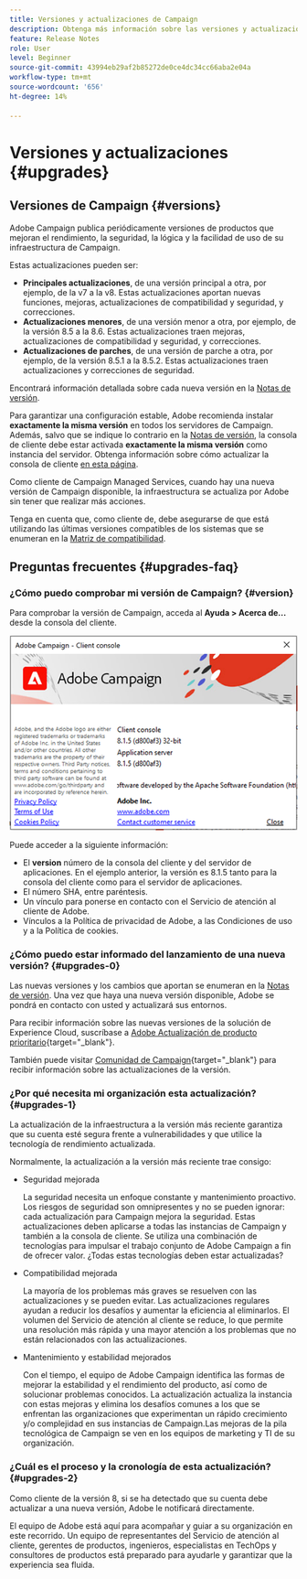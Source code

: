 ```yaml
---
title: Versiones y actualizaciones de Campaign
description: Obtenga más información sobre las versiones y actualizaciones de Campaign
feature: Release Notes
role: User
level: Beginner
source-git-commit: 43994eb29af2b85272de0ce4dc34cc66aba2e04a
workflow-type: tm+mt
source-wordcount: '656'
ht-degree: 14%

---
```


# Versiones y actualizaciones {#upgrades}

## Versiones de Campaign {#versions}

Adobe Campaign publica periódicamente versiones de productos que mejoran el rendimiento, la seguridad, la lógica y la facilidad de uso de su infraestructura de Campaign.

Estas actualizaciones pueden ser:

* **Principales actualizaciones**, de una versión principal a otra, por ejemplo, de la v7 a la v8. Estas actualizaciones aportan nuevas funciones, mejoras, actualizaciones de compatibilidad y seguridad, y correcciones.
* **Actualizaciones menores**, de una versión menor a otra, por ejemplo, de la versión 8.5 a la 8.6. Estas actualizaciones traen mejoras, actualizaciones de compatibilidad y seguridad, y correcciones.
* **Actualizaciones de parches**, de una versión de parche a otra, por ejemplo, de la versión 8.5.1 a la 8.5.2. Estas actualizaciones traen actualizaciones y correcciones de seguridad.

Encontrará información detallada sobre cada nueva versión en la [Notas de versión](release-notes.md).

Para garantizar una configuración estable, Adobe recomienda instalar **exactamente la misma versión** en todos los servidores de Campaign. Además, salvo que se indique lo contrario en la [Notas de versión](release-notes.md), la consola de cliente debe estar activada **exactamente la misma versión** como instancia del servidor. Obtenga información sobre cómo actualizar la consola de cliente [en esta página](../start/connect.md#upgrade-ac-console).

Como cliente de Campaign Managed Services, cuando hay una nueva versión de Campaign disponible, la infraestructura se actualiza por Adobe sin tener que realizar más acciones.

Tenga en cuenta que, como cliente de, debe asegurarse de que está utilizando las últimas versiones compatibles de los sistemas que se enumeran en la [Matriz de compatibilidad](compatibility-matrix.md).


## Preguntas frecuentes {#upgrades-faq}

### ¿Cómo puedo comprobar mi versión de Campaign? {#version}

Para comprobar la versión de Campaign, acceda al **Ayuda > Acerca de...** desde la consola del cliente.

![](assets/ac-version.png)

Puede acceder a la siguiente información:

* El **version** número de la consola del cliente y del servidor de aplicaciones. En el ejemplo anterior, la versión es 8.1.5 tanto para la consola del cliente como para el servidor de aplicaciones.
* El número SHA, entre paréntesis.
* Un vínculo para ponerse en contacto con el Servicio de atención al cliente de Adobe.
* Vínculos a la Política de privacidad de Adobe, a las Condiciones de uso y a la Política de cookies.

### ¿Cómo puedo estar informado del lanzamiento de una nueva versión? {#upgrades-0}

Las nuevas versiones y los cambios que aportan se enumeran en la [Notas de versión](release-notes.md). Una vez que haya una nueva versión disponible, Adobe se pondrá en contacto con usted y actualizará sus entornos.

Para recibir información sobre las nuevas versiones de la solución de Experience Cloud, suscríbase a [Adobe Actualización de producto prioritario](https://www.adobe.com/es/subscription/priority-product-update.html){target="_blank"}.

También puede visitar [Comunidad de Campaign](https://experienceleaguecommunities.adobe.com/t5/custom/page/page-id/Community-TopicsPage?style=all&amp;sort=date&amp;order=desc&amp;filters=adobe-campaign-classic-community&amp;topic=Campaign+v8){target="_blank"} para recibir información sobre las actualizaciones de la versión.


### ¿Por qué necesita mi organización esta actualización? {#upgrades-1}

La actualización de la infraestructura a la versión más reciente garantiza que su cuenta esté segura frente a vulnerabilidades y que utilice la tecnología de rendimiento actualizada.

Normalmente, la actualización a la versión más reciente trae consigo:

* Seguridad mejorada

  La seguridad necesita un enfoque constante y mantenimiento proactivo. Los riesgos de seguridad son omnipresentes y no se pueden ignorar: cada actualización para Campaign mejora la seguridad. Estas actualizaciones deben aplicarse a todas las instancias de Campaign y también a la consola de cliente. Se utiliza una combinación de tecnologías para impulsar el trabajo conjunto de Adobe Campaign a fin de ofrecer valor. ¿Todas estas tecnologías deben estar actualizadas?

* Compatibilidad mejorada

  La mayoría de los problemas más graves se resuelven con las actualizaciones y se pueden evitar. Las actualizaciones regulares ayudan a reducir los desafíos y aumentar la eficiencia al eliminarlos. El volumen del Servicio de atención al cliente se reduce, lo que permite una resolución más rápida y una mayor atención a los problemas que no están relacionados con las actualizaciones.


* Mantenimiento y estabilidad mejorados

  Con el tiempo, el equipo de Adobe Campaign identifica las formas de mejorar la estabilidad y el rendimiento del producto, así como de solucionar problemas conocidos. La actualización actualiza la instancia con estas mejoras y elimina los desafíos comunes a los que se enfrentan las organizaciones que experimentan un rápido crecimiento y/o complejidad en sus instancias de Campaign.Las mejoras de la pila tecnológica de Campaign se ven en los equipos de marketing y TI de su organización.


### ¿Cuál es el proceso y la cronología de esta actualización? {#upgrades-2}

Como cliente de la versión 8, si se ha detectado que su cuenta debe actualizar a una nueva versión, Adobe le notificará directamente.

El equipo de Adobe está aquí para acompañar y guiar a su organización en este recorrido. Un equipo de representantes del Servicio de atención al cliente, gerentes de productos, ingenieros, especialistas en TechOps y consultores de productos está preparado para ayudarle y garantizar que la experiencia sea fluida.





